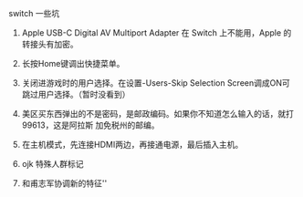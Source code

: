 switch 一些坑


1. Apple USB-C Digital AV Multiport Adapter 在 Switch 上不能用，Apple 的转接头有加密。
2. 长按Home键调出快捷菜单。
3. 关闭进游戏时的用户选择。在设置-Users-Skip Selection Screen调成ON可跳过用户选择。（暂时没看到）
4. 美区买东西弹出的不是密码，是邮政编码。如果你不知道怎么输入的话，就打99613，这是阿拉斯
加免税州的邮编。
5. 在主机模式，先连接HDMI两边，再接通电源，最后插入主机。



1. ojk 特殊人群标记
2. 和甫志军协调新的特征''